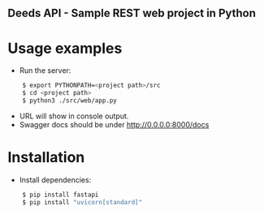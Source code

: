Deeds API - Sample REST web project in Python
----------------------------------------------------------

Usage examples
==============

* Run the server:
```bash
    $ export PYTHONPATH=<project path>/src
    $ cd <project path>
    $ python3 ./src/web/app.py
```
* URL will show in console output.
* Swagger docs should be under http://0.0.0.0:8000/docs



Installation
============

* Install dependencies:
```bash
    $ pip install fastapi
    $ pip install "uvicorn[standard]"
```

